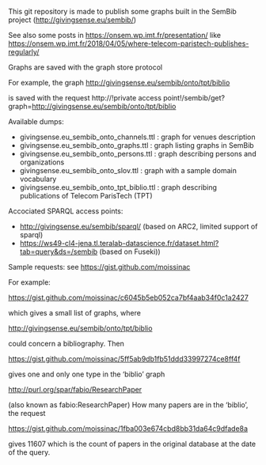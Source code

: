 This git repository is made to publish some graphs built in the SemBib project
(http://givingsense.eu/sembib/)

See also some posts in
https://onsem.wp.imt.fr/presentation/
like
https://onsem.wp.imt.fr/2018/04/05/where-telecom-paristech-publishes-regularly/

Graphs are saved with the graph store protocol

For example, the graph
http://givingsense.eu/sembib/onto/tpt/biblio

is saved with the request
http://!private access point!/sembib/get?graph=http://givingsense.eu/sembib/onto/tpt/biblio

Available dumps:
* givingsense.eu_sembib_onto_channels.ttl	: graph for venues description
* givingsense.eu_sembib_onto_graphs.ttl : graph listing graphs in SemBib
* givingsense.eu_sembib_onto_persons.ttl : graph describing persons and organizations
* givingsense.eu_sembib_onto_slov.ttl	: graph with a sample domain vocabulary
* givingsense.eu_sembib_onto_tpt_biblio.ttl	: graph describing publications of Telecom ParisTech (TPT)

Accociated SPARQL access points:
* http://givingsense.eu/sembib/sparql/  (based on ARC2, limited support of sparql)
* https://ws49-cl4-jena.tl.teralab-datascience.fr/dataset.html?tab=query&ds=/sembib (based on Fuseki))

Sample requests:
see https://gist.github.com/moissinac

For example:

https://gist.github.com/moissinac/c6045b5eb052ca7bf4aab34f0c1a2427

which gives a small list of graphs, where

<http://givingsense.eu/sembib/onto/tpt/biblio>

could concern a bibliography.
Then

https://gist.github.com/moissinac/5ff5ab9db1fb51ddd33997274ce8ff4f

gives one and only one type in the ‘biblio’ graph

<http://purl.org/spar/fabio/ResearchPaper>

(also known as fabio:ResearchPaper)
How many papers are in the ‘biblio’, the request

https://gist.github.com/moissinac/1fba003e674cbd8bb31da64c9dfade8a

gives 11607
which is the count of papers in the original database at the date of the query.

